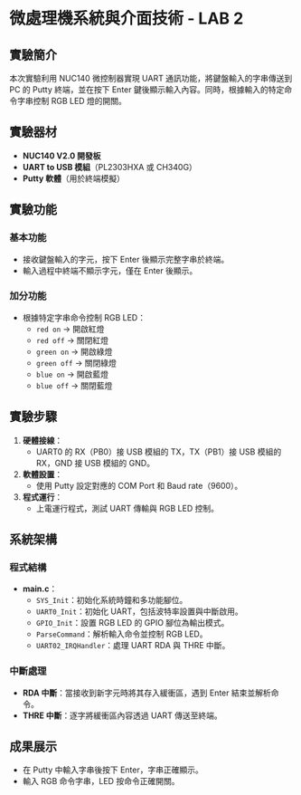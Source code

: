 # 微處理機系統與介面技術 - LAB 2

## 實驗簡介
本次實驗利用 NUC140 微控制器實現 UART 通訊功能，將鍵盤輸入的字串傳送到 PC 的 Putty 終端，並在按下 Enter 鍵後顯示輸入內容。同時，根據輸入的特定命令字串控制 RGB LED 燈的開關。

## 實驗器材
- **NUC140 V2.0 開發板**
- **UART to USB 模組**（PL2303HXA 或 CH340G）
- **Putty 軟體**（用於終端模擬）

## 實驗功能
### 基本功能
- 接收鍵盤輸入的字元，按下 Enter 後顯示完整字串於終端。
- 輸入過程中終端不顯示字元，僅在 Enter 後顯示。

### 加分功能
- 根據特定字串命令控制 RGB LED：
  - `red on` → 開啟紅燈
  - `red off` → 關閉紅燈
  - `green on` → 開啟綠燈
  - `green off` → 關閉綠燈
  - `blue on` → 開啟藍燈
  - `blue off` → 關閉藍燈

## 實驗步驟
1. **硬體接線**：
   - UART0 的 RX（PB0）接 USB 模組的 TX，TX（PB1）接 USB 模組的 RX，GND 接 USB 模組的 GND。
2. **軟體設置**：
   - 使用 Putty 設定對應的 COM Port 和 Baud rate（9600）。
3. **程式運行**：
   - 上電運行程式，測試 UART 傳輸與 RGB LED 控制。

## 系統架構
### 程式結構
- **main.c**：
  - `SYS_Init`：初始化系統時鐘和多功能腳位。
  - `UART0_Init`：初始化 UART，包括波特率設置與中斷啟用。
  - `GPIO_Init`：設置 RGB LED 的 GPIO 腳位為輸出模式。
  - `ParseCommand`：解析輸入命令並控制 RGB LED。
  - `UART02_IRQHandler`：處理 UART RDA 與 THRE 中斷。
  
### 中斷處理
- **RDA 中斷**：當接收到新字元時將其存入緩衝區，遇到 Enter 結束並解析命令。
- **THRE 中斷**：逐字將緩衝區內容透過 UART 傳送至終端。

## 成果展示
- 在 Putty 中輸入字串後按下 Enter，字串正確顯示。
- 輸入 RGB 命令字串，LED 按命令正確開關。


